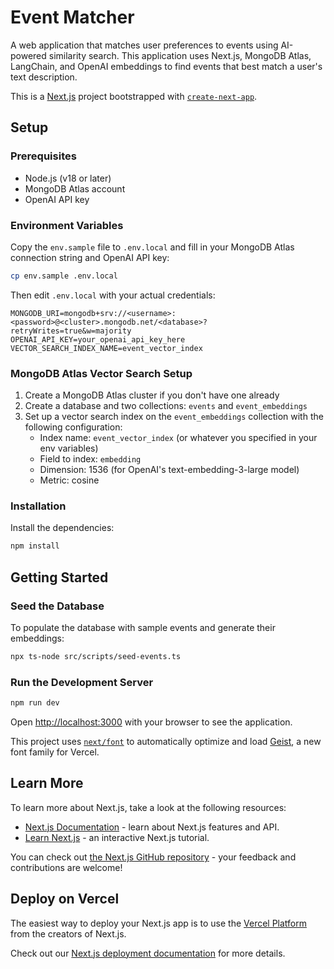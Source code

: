 # Event Matcher

A web application that matches user preferences to events using AI-powered similarity search. This application uses Next.js, MongoDB Atlas, LangChain, and OpenAI embeddings to find events that best match a user's text description.

This is a [Next.js](https://nextjs.org) project bootstrapped with [`create-next-app`](https://nextjs.org/docs/app/api-reference/cli/create-next-app).

## Setup

### Prerequisites

- Node.js (v18 or later)
- MongoDB Atlas account
- OpenAI API key

### Environment Variables

Copy the `env.sample` file to `.env.local` and fill in your MongoDB Atlas connection string and OpenAI API key:

```bash
cp env.sample .env.local
```

Then edit `.env.local` with your actual credentials:

```
MONGODB_URI=mongodb+srv://<username>:<password>@<cluster>.mongodb.net/<database>?retryWrites=true&w=majority
OPENAI_API_KEY=your_openai_api_key_here
VECTOR_SEARCH_INDEX_NAME=event_vector_index
```

### MongoDB Atlas Vector Search Setup

1. Create a MongoDB Atlas cluster if you don't have one already
2. Create a database and two collections: `events` and `event_embeddings`
3. Set up a vector search index on the `event_embeddings` collection with the following configuration:
   - Index name: `event_vector_index` (or whatever you specified in your env variables)
   - Field to index: `embedding`
   - Dimension: 1536 (for OpenAI's text-embedding-3-large model)
   - Metric: cosine

### Installation

Install the dependencies:

```bash
npm install
```

## Getting Started

### Seed the Database

To populate the database with sample events and generate their embeddings:

```bash
npx ts-node src/scripts/seed-events.ts
```

### Run the Development Server

```bash
npm run dev
```

Open [http://localhost:3000](http://localhost:3000) with your browser to see the application.

This project uses [`next/font`](https://nextjs.org/docs/app/building-your-application/optimizing/fonts) to automatically optimize and load [Geist](https://vercel.com/font), a new font family for Vercel.

## Learn More

To learn more about Next.js, take a look at the following resources:

- [Next.js Documentation](https://nextjs.org/docs) - learn about Next.js features and API.
- [Learn Next.js](https://nextjs.org/learn) - an interactive Next.js tutorial.

You can check out [the Next.js GitHub repository](https://github.com/vercel/next.js) - your feedback and contributions are welcome!

## Deploy on Vercel

The easiest way to deploy your Next.js app is to use the [Vercel Platform](https://vercel.com/new?utm_medium=default-template&filter=next.js&utm_source=create-next-app&utm_campaign=create-next-app-readme) from the creators of Next.js.

Check out our [Next.js deployment documentation](https://nextjs.org/docs/app/building-your-application/deploying) for more details.
